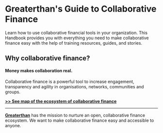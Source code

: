 # Greaterthan's Guide to Collaborative Finance

Learn how to use collaborative financial tools in your organization. This Handbook provides you with everything you need to make collaborative finance easy with the help of training resources, guides, and stories.

## Why collaborative finance?

#### Money makes collaboration real.

Collaborative finance is a powerful tool to increase engagement, transparency and agility in organisations, networks, communities and groups.

[**&gt;&gt; See map of the ecosystem of collaborative finance**](https://www.mindmeister.com/985455138)

---

[**Greaterthan**](http://greaterthan.finance) has the mission to nurture an open, collaborative finance ecosystem. We want to make collaborative finance easy and accessible to anyone.

